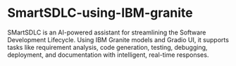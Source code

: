 # SmartSDLC-using-IBM-granite
SMartSDLC is an AI-powered assistant for streamlining the Software Development Lifecycle. Using IBM Granite models and Gradio UI, it supports tasks like requirement analysis, code generation, testing, debugging, deployment, and documentation with intelligent, real-time responses.
